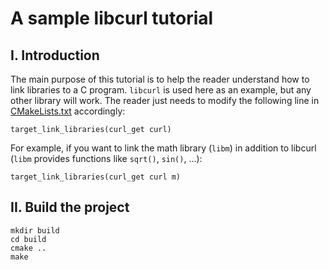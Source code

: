 # A sample libcurl tutorial

## I. Introduction
The main purpose of this tutorial is to help the reader understand how to link libraries to a C program. `libcurl` is used here as an example, but any other library will work. The reader just needs to modify the following line in [CMakeLists.txt](CMakeLists.txt) accordingly:

```
target_link_libraries(curl_get curl)
```

For example, if you want to link the math library (`libm`) in addition to libcurl (`libm` provides functions like `sqrt()`, `sin()`, ...):
```
target_link_libraries(curl_get curl m)
```

## II. Build the project

```shell
mkdir build
cd build 
cmake ..
make
```
